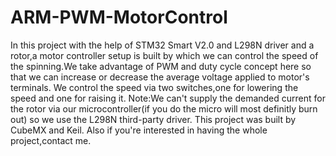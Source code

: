 # ARM-PWM-MotorControl

In this project with the help of STM32 Smart V2.0 and L298N driver and a rotor,a motor controller setup is built by which we can control the speed of the spinning.We take advantage of PWM and duty cycle concept here so that we can increase or decrease the average voltage applied to motor's terminals.
We control the speed via two switches,one for lowering the speed and one for raising it.
Note:We can't supply the demanded current for the rotor via our microcontroller(if you do the micro will most definitly burn out) so we use the L298N third-party driver.
This project was built by CubeMX and Keil.
Also if you're interested in having the whole project,contact me.
